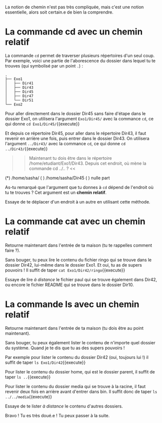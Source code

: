 La notion de chemin n'est pas très compliquée, mais c'est une notion essentielle, alors soit certain.e de bien la comprendre.

# La commande cd avec un chemin relatif

La commande `cd` permet de traverser plusieurs répertoires d'un seul coup.
Par exemple, voici une partie de l'aborescence du dossier dans lequel tu te trouves (qui symbolisé par un point `.`) :
```
.
├── Exo1
│   ├── Dir41
│   ├── Dir43
│   ├── Dir45
│   ├── Dir47
│   └── Dir51
└── Exo2
``` 

Pour aller directement dans le dossier Dir45 sans faire d'étape dans le dossier Exo1, on utilisera l'argument `Exo1/Dir45/` avec la commance `cd`, ce qui donne `cd Exo1/Dir45/`{{execute}}

Et depuis ce répertoire Dir45, pour aller dans le répertoire Dir43, il faut revenir en arrière une fois, puis entrer dans le dossier Dir43.
On utilisera l'argument `../Dir43/` avec la commance `cd`, ce qui donne `cd ../Dir43/`{{execute}}

>> Maintenant tu dois être dans le répertoire /home/etudiant/Exo1/Dir43. Depuis cet endroit, où mène la commande  cd ../.. ? <<

(*) /home/sasha/
( ) /home/sasha/Dir45
( ) nulle part

As-tu remarqué que l'argument que tu donnes à `cd` dépend de l'endroit où tu te trouves ? Cet argument est un **chemin relatif**.

Essaye de te déplacer d'un endroit à un autre en utilisant cette méthode.

# La commande cat avec un chemin relatif

Retourne maintenant dans l'entrée de ta maison (tu te rappelles comment faire ?).

Sans bouger, tu peux lire le contenu du fichier ringo qui se trouve dans le dossier Dir42, lui-même dans le dossier Exo1. Et oui, tu as de supers pouvoirs !
Il suffit de taper `cat Exo1/Dir42/ringo`{{execute}}

Essaye de lire *à distance* le fichier paul qui se trouve également dans Dir42, ou encore le fichier README qui se trouve dans le dossier Dir10.

# La commande ls avec un chemin relatif

Retourne maintenant dans l'entrée de ta maison (tu dois être au point maintenant).

Sans bouger, tu peux également lister le contenu de n'importe quel dossier du système. Quand je te dis que tu as des supers pouvoirs !

Par exemple pour lister le contenu du dossier Dir42 (oui, toujours lui !)
il suffit de taper `ls Exo1/Dir42`{{execute}}

Pour lister le contenu du dossier home, qui est le dossier parent,
il suffit de taper `ls ..`{{execute}}

Pour lister le contenu du dossier media qui se trouve à la racine, il faut revenir deux fois en arrière avant d'entrer dans bin.
Il suffit donc de taper `ls ../../media`{{execute}}

Essaye de te lister *à distance* le contenu d'autres dossiers.


Bravo ! Tu es très doué.e !
Tu peux passer à la suite.

